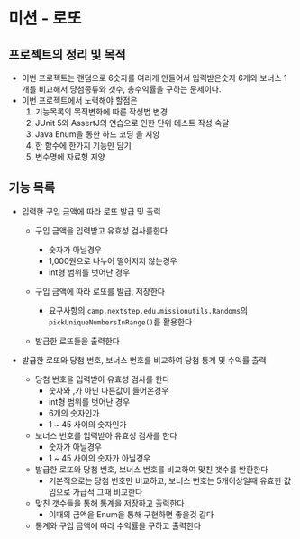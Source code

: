 # 미션 - 로또
## 프로젝트의 정리 및 목적
- 이번 프로젝트는 랜덤으로 6숫자를 여러개 만들어서 입력받은숫자 6개와 보너스 1개를 비교해서 당첨종류와 갯수, 총수익률을 구하는 문제이다.
- 이번 프로젝트에서 노력해야 할점은
    1) 기능목록의 목적변화에 따른 작성법 변경
    2) JUnit 5와 AssertJ의 연습으로 인한 단위 테스트 작성 숙달
    3) Java Enum을 통한 하드 코딩 을 지양
    4) 한 함수에 한가지 기능만 담기
    5) 변수명에 자료형 지양

## 기능 목록
- 입력한 구입 금액에 따라 로또 발급 및 출력
    - 구입 금액을 입력받고 유효성 검사를한다
        - 숫자가 아닐경우
        - 1,000원으로 나누어 떨어지지 않는경우
        - int형 범위를 벗어난 경우

    - 구입 금액에 따라 로또를 발급, 저장한다
        - 요구사항의 `camp.nextstep.edu.missionutils.Randoms`의 `pickUniqueNumbersInRange()`를 활용한다
    - 발급한 로또들을 출력한다


- 발급한 로또와 당첨 번호, 보너스 번호를 비교하여 당첨 통계 및 수익률 출력
    - 당첨 번호을 입력받아 유효성 검사를 한다
        - 숫자와 ,가 아닌 다른값이 들어온경우
        - int형 범위를 벗어난 경우
        - 6개의 숫자인가
        - 1 ~ 45 사이의 숫자인가
    - 보너스 번호를 입력받아 유효성 검사를 한다
        - 숫자가 아닐경우
        - 1 ~ 45 사이의 숫자가 아닐경우
    - 발급한 로또와 당첨 번호, 보너스 번호를 비교하여 맞친 갯수를 반환한다
        - 기본적으로는 당첨 번호만 비교하고, 보너스 번호는 5개이상일때 유효한 값임으로 가급적 그때 비교한다
    - 맞친 갯수들을 통해 통계을 저장하고 출력한다
        - 이때의 금액을 Enum을 통해 구현하면 좋을것 같다
    - 통계와 구입 금액에 따라 수익률을 구하고 출력한다

